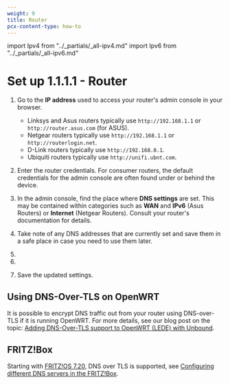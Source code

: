 ```yaml
---
weight: 9
title: Router
pcx-content-type: how-to
---
```


import Ipv4 from "../_partials/_all-ipv4.md"
import Ipv6 from "../_partials/_all-ipv6.md"

# Set up 1.1.1.1 - Router

1. Go to the **IP address** used to access your router's admin console in your browser.
    * Linksys and Asus routers typically use `http://192.168.1.1` or `http://router.asus.com` (for ASUS).
    * Netgear routers typically use `http://192.168.1.1` or `http://routerlogin.net`.
    * D-Link routers typically use `http://192.168.0.1`.
    * Ubiquiti routers typically use `http://unifi.ubnt.com`.

1. Enter the router credentials. For consumer routers, the default credentials for the admin console are often found under or behind the device.
1. In the admin console, find the place where **DNS settings** are set. This may be contained within categories such as **WAN** and **IPv6** (Asus Routers) or **Internet** (Netgear Routers). Consult your router's documentation for details.
1. Take note of any DNS addresses that are currently set and save them in a safe place in case you need to use them later.
1. <Ipv4 />
1. <Ipv6 />
1. Save the updated settings.

## Using DNS-Over-TLS on OpenWRT

It is possible to encrypt DNS traffic out from your router using DNS-over-TLS if it is running OpenWRT. For more details, see our blog post on the topic: [Adding DNS-Over-TLS support to OpenWRT (LEDE) with Unbound](https://blog.cloudflare.com/dns-over-tls-for-openwrt/).


## FRITZ!Box

Starting with [FRITZ!OS 7.20](https://en.avm.de/press/press-releases/2020/07/fritzos-720-more-performance-convenience-security/), DNS over TLS is supported, see [Configuring different DNS servers in the FRITZ!Box](https://en.avm.de/service/knowledge-base/dok/FRITZ-Box-7590/165_Configuring-different-DNS-servers-in-the-FRITZ-Box/).